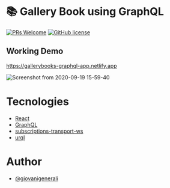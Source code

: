 # 📚 Gallery Book using GraphQL

[![PRs Welcome](https://img.shields.io/badge/PRs-welcome-blue.svg?style=for-the-badge)](https://github.com/giovanigenerali/gallerybooks-graphql-app/pulls)
[![GitHub license](https://img.shields.io/github/license/giovanigenerali/gallerybooks-graphql-app?style=for-the-badge)](https://github.com/giovanigenerali/gallerybooks-graphql-app/blob/master/LICENSE)

## Working Demo
https://gallerybooks-graphql-app.netlify.app

![Screenshot from 2020-09-19 15-59-40](https://user-images.githubusercontent.com/41435/93687065-34b99180-fa91-11ea-8871-f874dd4518da.png)

# Tecnologies
- [React](https://reactjs.org/)
- [GraphQL](https://graphql.org/)
- [subscriptions-transport-ws](https://github.com/apollographql/subscriptions-transport-ws#subscriptions-transport-ws)
- [urql](https://formidable.com/open-source/urql)

# Author
- [@giovanigenerali](https://github.com/giovanigenerali)

